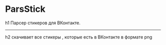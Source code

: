 # ParsStick
h1 Парсер стикеров для ВКонтакте.
***
h2 скачивает все стикеры , которые есть в ВКонтакте в формате png
